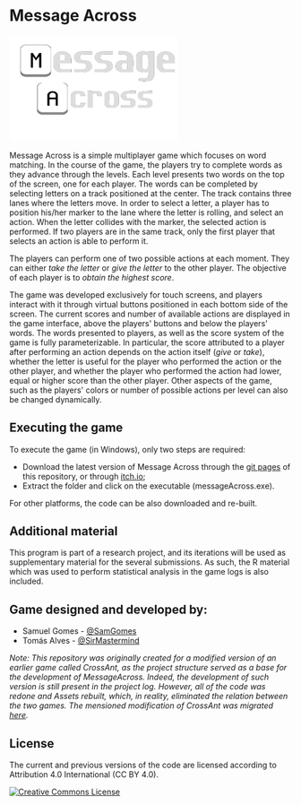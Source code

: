 # Message Across

<img src="./ReadmeImages/logo.png" width="300">

Message Across is a simple multiplayer game which focuses on word matching.
In the course of the game, the players try to complete words as they advance through the levels. Each level presents two words on the top of the screen, one for each player.
The words can be completed by selecting letters on a track positioned at the center.
The track contains three lanes where the letters move.
In order to select a letter, a player has to position his/her marker to the lane where the letter is rolling, and select an action.
When the letter collides with the marker, the selected action is performed.
If two players are in the same track, only the first player that selects an action is able to perform it.

The players can perform one of two possible actions at each moment.
They can either *take the letter* or *give the letter* to the other player.
The objective of each player is to *obtain the highest score*.

The game was developed exclusively for touch screens, and players interact with it through virtual buttons positioned in each bottom side of the screen.
The current scores and number of available actions are displayed in the game interface, above the players' buttons and below the players' words.
The words presented to players, as well as the score system of the game is fully parameterizable. In particular, the score attributed to a player after performing an action depends on the action itself (*give* or *take*), whether the letter is useful for the player who performed the action or the other player, and whether the player who performed the action had lower, equal or higher score than the other player. Other aspects of the game, such as the players' colors or number of possible actions per level can also be changed dynamically.


## Executing the game

To execute the game (in Windows), only two steps are required:
- Download the latest version of Message Across through the [git pages](https://samgomes.github.io/message-across/) of this repository, or through [itch.io](https://samgomes.itch.io/message-across/);
- Extract the folder and click on the executable (messageAcross.exe).

For other platforms, the code can be also downloaded and re-built.

## Additional material
This program is part of a research project, and its iterations will be used as supplementary material for the several submissions.
As such, the R material which was used to perform statistical analysis in the game logs is also included.

## Game designed and developed by:
- Samuel Gomes - [@SamGomes](https://github.com/SamGomes)
- Tomás Alves - [@SirMastermind](https://github.com/SirMastermind)

*Note: This repository was originally created for a modified version of an earlier game called CrossAnt, as the project structure served as a base for the development of MessageAcross. Indeed, the development of such version is still present in the project log. However, all of the code was redone and Assets rebuilt, which, in reality, eliminated the relation between the two games. The mensioned modification of CrossAnt was migrated [here](https://github.com/SamGomes/interaction-mechanics-cross-ant).*



## License
The current and previous versions of the code are licensed according to Attribution 4.0 International (CC BY 4.0).  
 
 <a rel="license" href="http://creativecommons.org/licenses/by/4.0/"><img alt="Creative Commons License" style="border-width:0" src="https://i.creativecommons.org/l/by/4.0/88x31.png" /></a><br />
